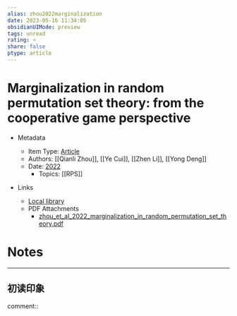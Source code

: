 ```yaml
---
alias: zhou2022marginalization
date: 2023-05-16 11:34:05
obsidianUIMode: preview
tags: unread
rating: ⭐
share: false
ptype: article
---
```


# Marginalization in random permutation set theory: from the cooperative game perspective

- Metadata
  - Item Type: [Article](article)
  - Authors: [[Qianli Zhou]], [[Ye Cui]], [[Zhen Li]], [[Yong Deng]]
  - Date: [2022](2022)
    - Topics: [[RPS]]
  
- Links
    - [Local library](zotero://select/items/1_UX9VSMHU)
  - PDF Attachments
	- [zhou_et_al_2022_marginalization_in_random_permutation_set_theory.pdf](zotero://open-pdf/library/items/DI5EI8PC)

# Notes

    


---

## 初读印象

comment::


